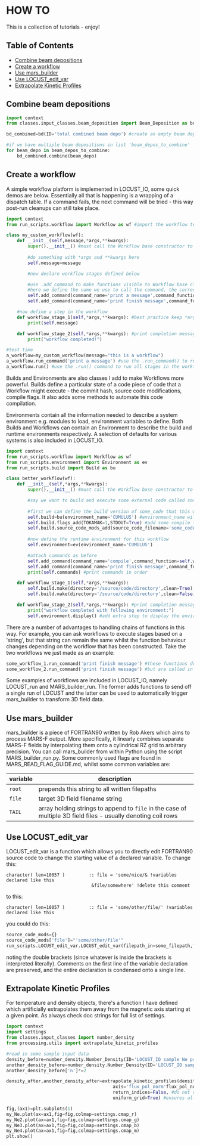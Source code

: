 # HOW TO

This is a collection of tutorials - enjoy!


Table of Contents
-----------------

* [Combine beam depositions](#Combine-input-particle-lists)
* [Create a workflow](#Create-a-workflow)
* [Use mars_builder](#Use-mars_builder)
* [Use LOCUST_edit_var](#Use-LOCUST_edit_var)
* [Extrapolate Kinetic Profiles](#extrapolate_kinetic_profiles)


## Combine beam depositions

```python
import context
from classes.input_classes.beam_deposition import Beam_Deposition as bd 

bd_combined=bd(ID='total combined beam depo') #create an empty beam deposition

#if we have multiple beam depositions in list 'beam_depos_to_combine'
for beam_depo in beam_depos_to_combine: 
    bd_combined.combine(beam_depo)    
```


## Create a workflow

A simple workflow platform is implemented in LOCUST_IO, some quick demos are below. Essentially all that is happening is a wrapping of a dispatch table. If a command fails, the next command will be tried - this way post-run cleanups can still take place.

```python
import context
from run_scripts.workflow import Workflow as wf #import the workflow template

class my_custom_workflow(wf):
    def __init__(self,message,*args,**kwargs):
        super().__init__() #must call the Workflow base constructor to properly initialise a workflow
        
        #do something with *args and **kwargs here
        self.message=message 

        #now declare workflow stages defined below

        #use .add_command to make functions visible to Workflow base class
        #here we define the name we use to call the command, the corresponding function and the position in the overall workflow 
        self.add_command(command_name='print a message',command_function=self.workflow_stage_1,position=1) 
        self.add_command(command_name='print finish message',command_function=self.workflow_stage_2,position=2) 

    #now define a step in the workflow
    def workflow_stage_1(self,*args,**kwargs): #best practice keep *args,**kwargs in workflow stage definitions
        print(self.message)

    def workflow_stage_2(self,*args,**kwargs): #print completion message!
        print("workflow completed!")

#test time
a_workflow=my_custom_workflow(message="this is a workflow")
a_workflow.run_command('print a message') #use the .run_command() to run an individual stage of a command
a_workflow.run() #use the .run() command to run all stages in the workflow
```

Builds and Environments are also classes I add to make Workflows more powerful. Builds define a particular state of a code piece of code that a Workflow might execute - the commit hash, source code modifications, compile flags. It also adds some methods to automate this code compilation.

Environments contain all the information needed to describe a system environment e.g. modules to load, environment variables to define. Both Builds and Workflows can contain an Environment to describe the build and runtime environments respectively. A selection of defaults for various systems is also included in LOCUST_IO.


```python
import context
from run_scripts.workflow import Workflow as wf
from run_scripts.environment import Environment as ev
from run_scripts.build import Build as bu

class better_workflow(wf):
    def __init__(self,*args,**kwargs):
        super().__init__() #must call the Workflow base constructor to properly initialise a workflow

        #say we want to build and execute some external code called some_code in our workflow
        
        #first we can define the build version of some_code that this workflow wants to execute
        self.build=bu(environment_name='CUMULUS') #environment_name will define the build environment i.e. which system you are on and which modules to load etc, you can also define your own
        self.build.flags_add(TOKAMAK=1,STDOUT=True) #add some compile flags
        self.build.source_code_mods_add(source_code_filename='some_code.f90',some_variable_in_some_code=5,some_string_in_some_code="'a_string'") #if some_code is in the fortran language, we can modify the default declaration of variables
        
        #now define the runtime environment for this workflow
        self.environment=ev(environment_name='CUMULUS') 

        #attach commands as before
        self.add_command(command_name='compile',command_function=self.workflow_stage_1,position=1) 
        self.add_command(command_name='print finish message',command_function=self.workflow_stage_2,position=2) 
        print(self.commands) #print commands in order

    def workflow_stage_1(self,*args,**kwargs):
        self.build.make(directory='/source/code/directory',clean=True) #execute make clean
        self.build.make(directory='/source/code/directory',clean=False) #modifies source code with edits and compiles code with flags we have defined

    def workflow_stage_2(self,*args,**kwargs): #print completion message!
        print("workflow completed with following environment:")
        self.environment.display() #add extra step to display the environment
```

There are a number of advantages to handling chains of functions in this way. For example, you can ask workflows to execute stages based on a 'string', but that string can remain the same whilst the function behaviour changes depending on the workflow that has been constructed. Take the two workflows we just made as an example:

```python
some_workflow_1.run_command('print finish message') #these functions do different things
some_workflow_2.run_command('print finish message') #but are called in the same way
```

Some examples of workflows are included in LOCUST_IO, namely LOCUST_run and MARS_builder_run. The former adds functions to send off a single run of LOCUST and the latter can be used to automatically trigger mars_builder to transform 3D field data.  

## Use mars_builder

mars_builder is a piece of FORTRAN90 written by Rob Akers which aims to process MARS-F output. More specifically, it linearly combines separate MARS-F fields by interpolating them onto a cylindrical RZ grid to arbitrary precision. You can call mars_builder from within Python using the script MARS_builder_run.py. Some commonly used flags are found in MARS_READ_FLAG_GUIDE.md, whilst some common variables are:

| variable | description                                                                                                                     |
|----------|---------------------------------------------------------------------------------------------------------------------------------|
| `root`   | prepends this string to all written filepaths                                                                                   |
| `file`   | target 3D field filename string                                                                                                 |
| `TAIL`   | array holding strings to append to `file` in the case of multiple 3D field files - usually denoting coil rows                   |

## Use LOCUST_edit_var

LOCUST_edit_var is a function which allows you to directly edit FORTRAN90 source code to change the starting value of a declared variable. To change this:

```
character( len=10057 )         :: file = 'some/nice/& !variables declared like this
                                &file/somewhere' !delete this comment
```

to this:

```
character( len=10057 )         :: file = 'some/other/file/' !variables declared like this
```

you could do this:


```python
source_code_mods={}
source_code_mods['file']="'some/other/file'" 
run_scripts.LOCUST_edit_var.LOCUST_edit_var(filepath_in=some_filepath,filepath_out=some_filepath,**source_code_mods)
```
noting the double brackets (since whatever is inside the brackets is interpreted literally). Comments on the first line of the variable declaration are preserved, and the entire declaration is condensed onto a single line.


## Extrapolate Kinetic Profiles

For temperature and density objects, there's a function I have defined which artificially extrapolates them away from the magnetic axis starting at a given point. As always check doc strings for full list of settings.

```python
import context
import settings
from classes.input_classes import number_density
from processing.utils import extrapolate_kinetic_profiles

#read in some sample input data
density_before=number_density.Number_Density(ID='LOCUST_IO sample Ne profile',data_format='LOCUST',filename='sample_ne_profile.file',species='electrons')
another_density_before=number_density.Number_Density(ID='LOCUST_IO sample Ne profile',data_format='LOCUST',filename='sample_ne_profile.file',species='electrons')
another_density_before['n']*=2

density_after,another_density_after=extrapolate_kinetic_profiles(density_before,another_density_before, #profiles to extrapolate
                                        axis='flux_pol_norm'flux_pol_norm_start=0.5,start=1.,end=3.,floor_distance=.1, #extrapolation settings
                                        return_indices=False, #do not return indices which have been extrapolated
                                        uniform_grid=True) #ensures all points in extrapolation range are uniformly space - now profiles sit on the same grid 

fig,(ax1)=plt.subplots(1)
my_Ne.plot(ax=ax1,fig=fig,colmap=settings.cmap_r)
my_Ne2.plot(ax=ax1,fig=fig,colmap=settings.cmap_g)
my_Ne3.plot(ax=ax1,fig=fig,colmap=settings.cmap_b)
my_Ne4.plot(ax=ax1,fig=fig,colmap=settings.cmap_m)
plt.show()
```
